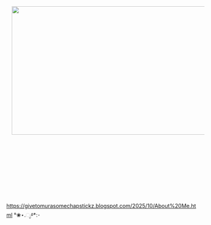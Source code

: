 <div class="separator" style="clear: both; text-align: center;"><a href="https://blogger.googleusercontent.com/img/b/R29vZ2xl/AVvXsEiNgzfPc_IQu5fMi3uF75daJXtHYSqbuVns74boo6M7K_9no_ePURRX2BJ6L0k_eTeRxDrA5UBJngRJ53_pVUz_DVP5Ac2lkplv51hoXTOhHmgeu_hPF880FqkH-OlYNBM9P8zAjs9ng-Rxt1NoGRsRa9xIuI-F5yn_XCvYu4Dad_qwwZwJGkzjV3YNqng/s498/1000000046.gif" imageanchor="1" style="margin-left: 1em; margin-right: 1em;"><img border="0" data-original-height="278" data-original-width="498" height="337" src="https://blogger.googleusercontent.com/img/b/R29vZ2xl/AVvXsEiNgzfPc_IQu5fMi3uF75daJXtHYSqbuVns74boo6M7K_9no_ePURRX2BJ6L0k_eTeRxDrA5UBJngRJ53_pVUz_DVP5Ac2lkplv51hoXTOhHmgeu_hPF880FqkH-OlYNBM9P8zAjs9ng-Rxt1NoGRsRa9xIuI-F5yn_XCvYu4Dad_qwwZwJGkzjV3YNqng/w602-h337/1000000046.gif" width="602" /></a></div><br /><div class="separator" style="clear: both; text-align: center;"><br /></div><br /><div class="separator" style="clear: both; text-align: center;"><br /></div><br /><div class="separator" style="clear: both; text-align: center;"><br /></div><p><br /></p><br />

https://givetomurasomechapstickz.blogspot.com/2025/10/About%20Me.html °❀⋆.ೃ࿔*:･
